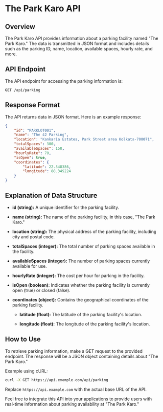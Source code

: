 # The Park Karo API

## Overview

The Park Karo API provides information about a parking facility named "The Park Karo." The data is transmitted in JSON format and includes details such as the parking ID, name, location, available spaces, hourly rate, and more.

## API Endpoint

The API endpoint for accessing the parking information is:

```
GET /api/parking
```

## Response Format

The API returns data in JSON format. Here is an example response:

```json
{
    "id": "PARKLOT001",
    "name": "The 42 Parking",
    "location": "Kankaria Estates, Park Street area Kolkata-700071",
    "totalSpaces": 300,
    "availableSpaces": 150,
    "hourlyRate": 70,
    "isOpen": true,
    "coordinates": {
        "latitude": 22.548386,
        "longitude": 88.349224
    }
}
```

## Explanation of Data Structure

- **id (string):** A unique identifier for the parking facility.
  
- **name (string):** The name of the parking facility, in this case, "The Park Karo."

- **location (string):** The physical address of the parking facility, including city and postal code.

- **totalSpaces (integer):** The total number of parking spaces available in the facility.

- **availableSpaces (integer):** The number of parking spaces currently available for use.

- **hourlyRate (integer):** The cost per hour for parking in the facility.

- **isOpen (boolean):** Indicates whether the parking facility is currently open (true) or closed (false).

- **coordinates (object):** Contains the geographical coordinates of the parking facility.

  - **latitude (float):** The latitude of the parking facility's location.
  
  - **longitude (float):** The longitude of the parking facility's location.

## How to Use

To retrieve parking information, make a GET request to the provided endpoint. The response will be a JSON object containing details about "The Park Karo."

Example using cURL:

```bash
curl -X GET https://api.example.com/api/parking
```

Replace `https://api.example.com` with the actual base URL of the API.

Feel free to integrate this API into your applications to provide users with real-time information about parking availability at "The Park Karo."